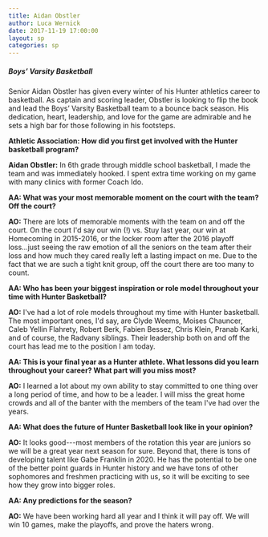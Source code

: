 ```yaml
---
title: Aidan Obstler
author: Luca Wernick
date: 2017-11-19 17:00:00
layout: sp
categories: sp
---
```


##### Boys’ Varsity Basketball

Senior Aidan Obstler has given every winter of his Hunter athletics career to basketball. As captain and scoring leader, Obstler is looking to flip the book and lead the Boys’ Varsity Basketball team to a bounce back season. His dedication, heart, leadership, and love for the game are admirable and he sets a high bar for those following in his footsteps.

**Athletic Association: How did you first get involved with the Hunter basketball program?**                                             

**Aidan Obstler:** In 6th grade through middle school basketball, I made the team and was immediately hooked. I spent extra time working on my game with many clinics with former Coach Ido.  

**AA: What was your most memorable moment on the court with the team? Off the court?**

**AO:** There are lots of memorable moments with the team on and off the court. On the court I'd say our win (!) vs. Stuy last year, our win at Homecoming in 2015-2016, or the locker room after the 2016 playoff loss...just seeing the raw emotion of all the seniors on the team after their loss and how much they cared really left a lasting impact on me. Due to the fact that we are such a tight knit group, off the court there are too many to count.

**AA: Who has been your biggest inspiration or role model throughout your time with Hunter Basketball?**

**AO:** I've had a lot of role models throughout my time with Hunter basketball. The most important ones, I'd say, are Clyde Weems, Moises Chauncer, Caleb Yellin Flahrety, Robert Berk, Fabien Bessez, Chris Klein, Pranab Karki, and of course, the Radvany siblings. Their leadership both on and off the court has lead me to the position I am today.


**AA: This is your final year as a Hunter athlete. What lessons did you learn
throughout your career? What part will you miss most?**

**AO:** I learned a lot about my own ability to stay committed to one thing over a long period of time, and how to be a leader. I will miss the great home crowds and all of the banter with the members of the team I've had over the years.

**AA: What does the future of Hunter Basketball look like in your opinion?**

**AO:** It looks good---most members of the rotation this year are juniors so we will be a great year next season for sure. Beyond that, there is tons of developing talent like Gabe Franklin in 2020. He has the potential to be one of the better point guards in Hunter history and we have tons of other sophomores and freshmen practicing with us, so it will be exciting to see how they grow into bigger roles.

**AA: Any predictions for the season?**

**AO:** We have been working hard all year and I think it will pay off. We will win 10 games, make the playoffs, and prove the haters wrong. 
